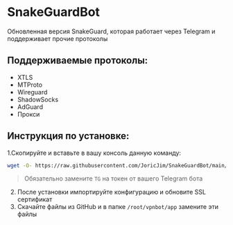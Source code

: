 # SnakeGuardBot
Обновленная версия SnakeGuard, которая работает через Telegram и поддерживает прочие протоколы

## Поддерживаемые протоколы:
- XTLS
- MTProto
- Wireguard
- ShadowSocks
- AdGuard
- Прокси

## Инструкция по установке:

1.Скопируйте и вставьте в вашу консоль данную команду:
```bash
wget -O- https://raw.githubusercontent.com/JoricJim/SnakeGuardBot/main/scripts/init.sh | sh -s TG
```
> Обязательно замените `TG` на токен от вашего Telegram бота

2. После установки импортируйте конфигурацию и обновите SSL сертификат
3. Скачайте файлы из GitHub и в папке `/root/vpnbot/app` замените эти файлы
